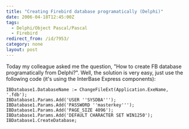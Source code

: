 ```yaml
---
title: "Creating Firebird database programatically (Delphi)"
date: 2006-04-18T12:45:00Z
tags:
  - Delphi/Object Pascal/Pascal
  - Firebird
redirect_from: /id/7953/
category: none
layout: post
---
```

Today my colleague asked me the question, "How to create FB database programatically from Delphi?". Well, the solution is very easy, just use the following code (it's using the InterBase Express components):

```delphi
IBDatabase1.DatabaseName := ChangeFileExt(Application.ExeName, '.fdb');
IBDatabase1.Params.Add('USER ''SYSDBA''');
IBDatabase1.Params.Add('PASSWORD ''masterkey''');
IBDatabase1.Params.Add('PAGE_SIZE 4096');
IBDatabase1.Params.Add('DEFAULT CHARACTER SET WIN1250');
IBDatabase1.CreateDatabase;
```